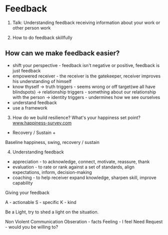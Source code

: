 # Feedback #

1. Talk: Understanding feedback
receiving information about your work or other person work

2. How to do feedback skillfully
## How can we make feedback easier? ##
* shift your perspective - feedback isn't negative or positive, feedback is just feedback
* empowered receiver - the receiver is the gatekeeper, receiver improves his understanding of himself
* know thyself -> truth triggers - seems wrong or off target(we all have blindspots)
               -> relationship triggers - something about our relationship with the person
               -> identity triggers - undermines how we see ourselves
* understand feedback
* use a framework

3. How do we build resilience?
   What's your happiness set point?
   www.happiness-survey.com

- Recovery / Sustain +

Baseline happiness, swing, recovery / sustain

4. Understanding feedback
* appreciation - to acknowledge, connect, motivate, reassure, thank
* evaluation - to rate or rank against a set of standards, align expectations, inform, decision-making 
* coaching - to help receiver expand knowledge, sharpen skill, improve capability

Giving your feedback

A - actionable
S - specific
K - kind

Be a Light, try to shed a light on the situation.

Non Violent Communication
Obseration - facts
Feeling - I feel
Need
Request - would you be willing to?
